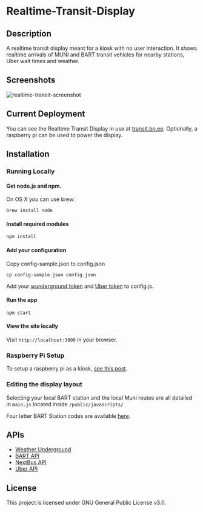 # Realtime-Transit-Display

## Description

A realtime transit display meant for a kiosk with no user interaction.  It shows realtime arrivals of MUNI and BART transit vehicles for nearby stations, Uber wait times and weather.

## Screenshots

![realtime-transit-screenshot](https://cloud.githubusercontent.com/assets/96217/4850393/82544c50-6069-11e4-8a2b-a818d29e009b.png)

## Current Deployment
You can see the Realtime Transit Display in use at [transit.bn.ee](http://transit.bn.ee).  Optionally, a raspberry pi can be used to power the display.

## Installation
### Running Locally

#### Get node.js and npm.

On OS X you can use brew:

    brew install node

#### Install required modules

    npm install

#### Add your configuration

Copy config-sample.json to config.json

    cp config-sample.json config.json

Add your [wunderground token](http://www.wunderground.com/weather/api/) and [Uber token](https://developer.uber.com) to config.js.


#### Run the app

    npm start
    
#### View the site locally

Visit `http://localhost:3000` in your browser.

### Raspberry Pi Setup
To setup a raspberry pi as a kiosk, [see this
post](http://blog.bn.ee/2013/01/11/building-a-real-time-transit-information-kiosk-with-raspberry-pi/).

### Editing the display layout

Selecting your local BART station and the local Muni routes are all detailed in `main.js` located inside `/public/javascripts/`

Four letter BART Station codes are available [here](http://api.bart.gov/docs/overview/abbrev.aspx).

## APIs
* [Weather Underground](http://www.wunderground.com/weather/api/d/docs)
* [BART API](http://api.bart.gov)
* [NextBus API](http://www.nextbus.com/xmlFeedDocs/NextBusXMLFeed.pdf)
* [Uber API](https://developer.uber.com)

## License

This project is licensed under GNU General Public License v3.0.
